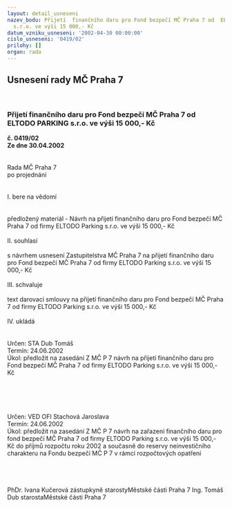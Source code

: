 ```yaml
---
layout: detail_usneseni
nazev_bodu: Přijetí  finančního daru pro Fond bezpečí MČ Praha 7 od  ELTODO PARKING
  s.r.o. ve výši 15 000,- Kč
datum_vzniku_usneseni: '2002-04-30 00:00:00'
cislo_usneseni: '0419/02'
prilohy: []
organ: rada
---
```

<div id="ucUsn_pList" class="usn">
	<span><h2>Usnesení rady MČ Praha 7 </h2>
<br></span><div class="standBody">
<span><h3>Přijetí  finančního daru pro Fond bezpečí MČ Praha 7 od  ELTODO PARKING s.r.o. ve výši 15 000,- Kč</h3></span><div class="center">
		<strong>č. 0419/02</strong><br>
	</div>
<div class="center">
		<strong>Ze dne 30.04.2002</strong><br><br>
	</div>
<br>Rada MČ Praha 7<br>po projednání<br><br><br>I.	bere na vědomí<br><br> <br>předložený materiál - Návrh na přijetí  finančního daru pro Fond bezpečí MČ  Praha 7 od  firmy ELTODO Parking s.r.o. ve výši 15 000,- Kč<br><br>II.  souhlasí <br><br>s návrhem usnesení Zastupitelstva MČ Praha 7 na přijetí finančního daru pro Fond bezpečí MČ Praha 7 od firmy ELTODO Parking s.r.o. ve výši 15 000,- Kč<br><br>III. schvaluje <br><br>text darovací smlouvy na přijetí finančního daru pro Fond bezpečí MČ Praha 7 od firmy ELTODO Parking s.r.o. ve výši 15 000,- Kč<br><br>IV.  ukládá <br><br> <br>Určen:	STA Dub Tomáš<br>Termín: 24.06.2002<br>Úkol:	předložit na zasedání Z MČ P 7 návrh na přijetí finančního daru pro Fond bezpečí MČ Praha 7 od  firmy ELTODO Parking s.r.o. ve výši 15 000,- Kč<br><br> <br><br><br> <br>Určen:	VED OFI Stachová Jaroslava<br>Termín: 24.06.2002<br>Úkol:	předložit na zasedání Z MČ P 7 návrh na zařazení finančního daru pro fond bezpečí MČ Praha 7 od  firmy ELTODO Parking  s.r.o. ve výši 15 000,- Kč  do příjmů rozpočtu roku 2002 a současně do reservy neinvestičního charakteru na Fondu bezpečí MČ P 7 v rámci rozpočtových opatření<br> <br><br> <br>	<br>PhDr. Ivana Kučerová zástupkyně starostyMěstské části Praha 7	Ing. Tomáš Dub starostaMěstské části Praha 7<br>	<br><br>
</div>
</div>